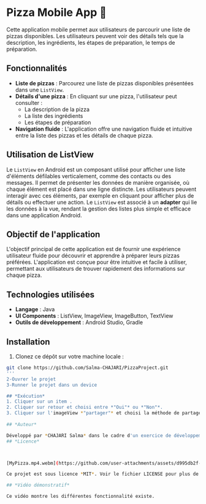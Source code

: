 # Pizza Mobile App 🍕 

Cette application mobile permet aux utilisateurs de parcourir une liste de pizzas disponibles. Les utilisateurs peuvent voir des détails tels que la description, les ingrédients, les étapes de préparation, le temps de préparation.

## Fonctionnalités

- **Liste de pizzas** : Parcourez une liste de pizzas disponibles présentées dans une `ListView`.
- **Détails d'une pizza** : En cliquant sur une pizza, l'utilisateur peut consulter :
  - La description de la pizza
  - La liste des ingrédients
  - Les étapes de préparation
- **Navigation fluide** : L'application offre une navigation fluide et intuitive entre la liste des pizzas et les détails de chaque pizza.
## Utilisation de ListView

Le `ListView` en Android est un composant utilisé pour afficher une liste d'éléments défilables verticalement, comme des contacts ou des messages. Il permet de présenter les données de manière organisée, où chaque élément est placé dans une ligne distincte. Les utilisateurs peuvent interagir avec ces éléments, par exemple en cliquant pour afficher plus de détails ou effectuer une action. Le `ListView` est associé à un **adapter** qui lie les données à la vue, rendant la gestion des listes plus simple et efficace dans une application Android.

## Objectif de l'application

L'objectif principal de cette application est de fournir une expérience utilisateur fluide pour découvrir et apprendre à préparer leurs pizzas préférées. L'application est conçue pour être intuitive et facile à utiliser, permettant aux utilisateurs de trouver rapidement des informations sur chaque pizza.

## Technologies utilisées

- **Langage** : Java
- **UI Components** : ListView, ImageView, ImageButton, TextView
- **Outils de développement** : Android Studio, Gradle

## Installation

1. Clonez ce dépôt sur votre machine locale :

```bash
git clone https://github.com/Salma-CHAJARI/PizzaProject.git
'''
2-Ouvrer le projet
3-Runner le projet dans un device

## *Exécution*
1. Cliquer sur un item .
2. Cliquer sur retour et choisi entre *"Oui"* ou *"Non"*.
3. Cliquer sur l'imageView *"partager"* et choisi la méthode de partage.
   
## *Auteur*

Développé par *CHAJARI Salma* dans le cadre d'un exercice de développement d'applications Android.
## *Licence*



[MyPizza.mp4.webm](https://github.com/user-attachments/assets/d995db2f-5b8d-4fba-a4bb-d4f61f5cab2e)

Ce projet est sous licence *MIT*. Voir le fichier LICENSE pour plus de détails.

## *Vidéo démonstratif*

Ce vidéo montre les différentes fonctionnalité existe.

